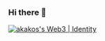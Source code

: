### Hi there 👋
[![akakos's Web3 | Identity](https://stats.quine.sh/a-kakos/github?theme=dark)](https://quine.sh?utm_source=widgets&utm_campaign=a-kakos)
<!--
**a-kakos/a-kakos** is a ✨ _special_ ✨ repository because its `README.md` (this file) appears on your GitHub profile.

Here are some ideas to get you started:

- 🔭 I’m currently working on ...
- 🌱 I’m currently learning ...
- 👯 I’m looking to collaborate on ...
- 🤔 I’m looking for help with ...
- 💬 Ask me about ...
- 📫 How to reach me: ...
- 😄 Pronouns: ...
- ⚡ Fun fact: ...
-->
